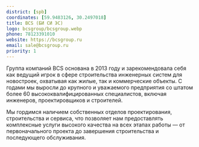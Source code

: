 ```yaml
---
district: [spb]
coordinates: [59.9483126, 30.2497018]
title: BCS (БИ СИ ЭС)
logo: bcsgroup/bcsgroup.webp
phone: 78123391010
website: https://bcsgroup.ru
email: sale@bcsgroup.ru
priority: 1
---
```


Группа компаний BCS основана в 2013 году и зарекомендовала себя как ведущий игрок в сфере строительства инженерных систем для новостроек, охватывая как жилые, так и коммерческие объекты. С годами мы выросли до крупного и уважаемого предприятия со штатом более 60 высококвалифицированных специалистов, включая инженеров, проектировщиков и строителей.

Мы гордимся наличием собственных отделов проектирования, строительства и сервиса, что позволяет нам предоставлять комплексные услуги высокого качества на всех этапах работы — от первоначального проекта до завершения строительства и последующего обслуживания.
